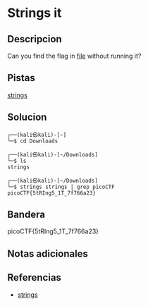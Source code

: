 # Strings it
## Descripcion
Can you find the flag in [file](https://jupiter.challenges.picoctf.org/static/fae9ac5267cd6e44124e559b901df177/strings) without running it?

## Pistas
[strings](https://linux.die.net/man/1/strings)
## Solucion
```
┌──(kali㉿kali)-[~]
└─$ cd Downloads 
                                                                    
┌──(kali㉿kali)-[~/Downloads]
└─$ ls
strings
                                                                    
┌──(kali㉿kali)-[~/Downloads]
└─$ strings strings | grep picoCTF                  
picoCTF{5tRIng5_1T_7f766a23}

```

## Bandera

picoCTF{5tRIng5_1T_7f766a23}

## Notas adicionales

## Referencias
-   [strings](https://linux.die.net/man/1/strings)
